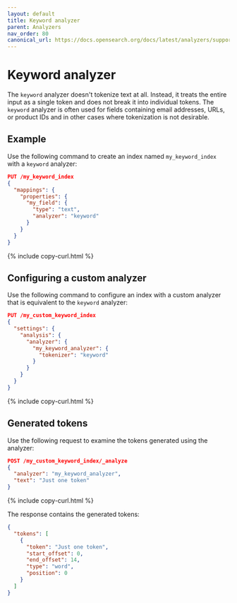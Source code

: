 ```yaml
---
layout: default
title: Keyword analyzer
parent: Analyzers
nav_order: 80
canonical_url: https://docs.opensearch.org/docs/latest/analyzers/supported-analyzers/keyword/
---
```


# Keyword analyzer

The `keyword` analyzer doesn't tokenize text at all. Instead, it treats the entire input as a single token and does not break it into individual tokens. The `keyword` analyzer is often used for fields containing email addresses, URLs, or product IDs and in other cases where tokenization is not desirable. 

## Example

Use the following command to create an index named `my_keyword_index` with a `keyword` analyzer:

```json
PUT /my_keyword_index
{
  "mappings": {
    "properties": {
      "my_field": {
        "type": "text",
        "analyzer": "keyword"
      }
    }
  }
}
```
{% include copy-curl.html %}

## Configuring a custom analyzer

Use the following command to configure an index with a custom analyzer that is equivalent to the `keyword` analyzer:

```json
PUT /my_custom_keyword_index
{
  "settings": {
    "analysis": {
      "analyzer": {
        "my_keyword_analyzer": {
          "tokenizer": "keyword"
        }
      }
    }
  }
}
```
{% include copy-curl.html %}

## Generated tokens

Use the following request to examine the tokens generated using the analyzer:

```json
POST /my_custom_keyword_index/_analyze
{
  "analyzer": "my_keyword_analyzer",
  "text": "Just one token"
}
```
{% include copy-curl.html %}

The response contains the generated tokens:

```json
{
  "tokens": [
    {
      "token": "Just one token",
      "start_offset": 0,
      "end_offset": 14,
      "type": "word",
      "position": 0
    }
  ]
}
```
